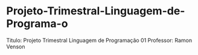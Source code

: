 # Projeto-Trimestral-Linguagem-de-Programa-o
Titulo: Projeto Trimestral Linguagem de Programação 01 Professor: Ramon Venson
